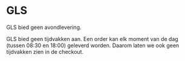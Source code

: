 # GLS

GLS bied geen avondlevering.

GLS bied geen tijdvakken aan. Een order kan elk moment van de dag (tussen 08:30 en 18:00) geleverd worden. Daarom laten we ook geen tijdvakken zien in de checkout.
